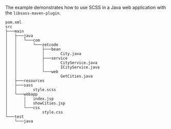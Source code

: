 The example demonstrates how to use SCSS in a Java web application with the `libsass-maven-plugin`.

```
pom.xml
src
├───main
│   ├───java
│   │   └───com
│   │       └───zetcode
│   │           ├───bean
│   │           │       City.java
│   │           ├───service
│   │           │       CityService.java
│   │           │       ICityService.java
│   │           └───web
│   │                   GetCities.java
│   ├───resources
│   ├───sass
│   │       style.scss
│   └───webapp
│       │   index.jsp
│       │   showCities.jsp
│       └───css
│               style.css
└───test
    └───java

```
